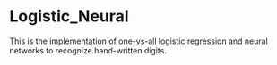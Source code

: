 # Logistic_Neural

This is the implementation of  one-vs-all logistic regression and neural
networks to recognize hand-written digits.
